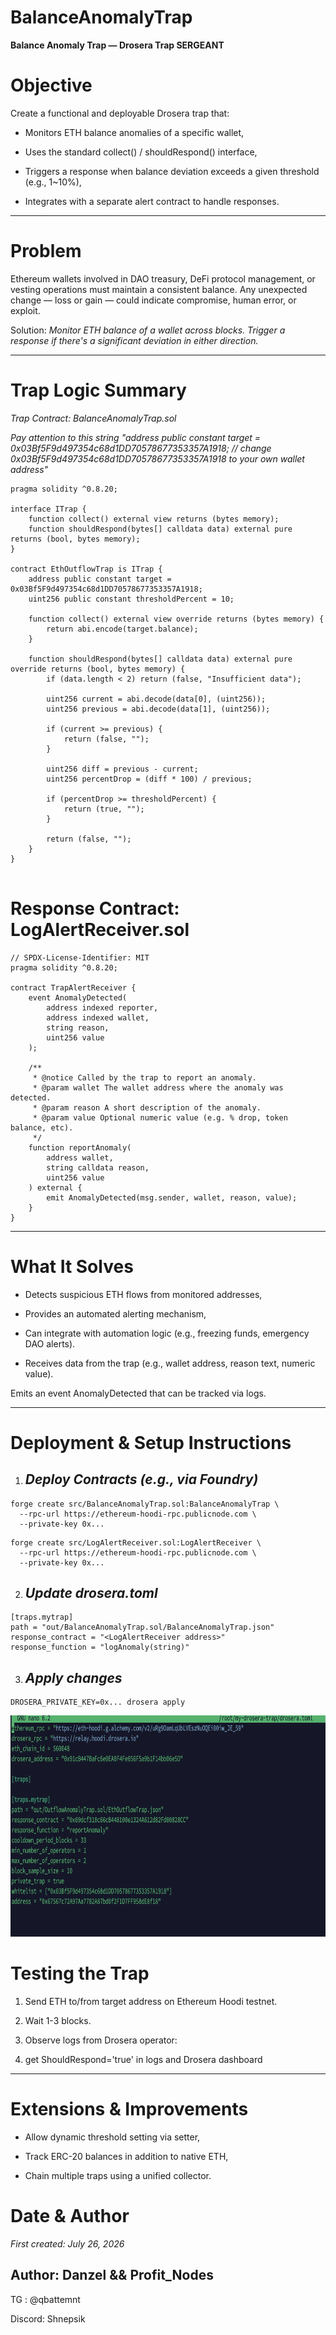 # BalanceAnomalyTrap
**Balance Anomaly Trap — Drosera Trap SERGEANT** 

# Objective

Create a functional and deployable Drosera trap that:

- Monitors ETH balance anomalies of a specific wallet,

- Uses the standard collect() / shouldRespond() interface,

- Triggers a response when balance deviation exceeds a given threshold (e.g., 1~10%),

- Integrates with a separate alert contract to handle responses.
---

# Problem

Ethereum wallets involved in DAO treasury, DeFi protocol management, or vesting operations must maintain a consistent balance. Any unexpected change — loss or gain — could indicate compromise, human error, or exploit.

Solution: _Monitor ETH balance of a wallet across blocks. Trigger a response if there's a significant deviation in either direction._

---

# Trap Logic Summary

_Trap Contract: BalanceAnomalyTrap.sol_

_Pay attention to this string "address public constant target = 0x03Bf5F9d497354c68d1DD70578677353357A1918; // change 0x03Bf5F9d497354c68d1DD70578677353357A1918 to your own wallet address"_
```
pragma solidity ^0.8.20;

interface ITrap {
    function collect() external view returns (bytes memory);
    function shouldRespond(bytes[] calldata data) external pure returns (bool, bytes memory);
}

contract EthOutflowTrap is ITrap {
    address public constant target = 0x03Bf5F9d497354c68d1DD70578677353357A1918;
    uint256 public constant thresholdPercent = 10;

    function collect() external view override returns (bytes memory) {
        return abi.encode(target.balance);
    }

    function shouldRespond(bytes[] calldata data) external pure override returns (bool, bytes memory) {
        if (data.length < 2) return (false, "Insufficient data");

        uint256 current = abi.decode(data[0], (uint256));
        uint256 previous = abi.decode(data[1], (uint256));

        if (current >= previous) {
            return (false, "");
        }

        uint256 diff = previous - current;
        uint256 percentDrop = (diff * 100) / previous;

        if (percentDrop >= thresholdPercent) {
            return (true, "");
        }

        return (false, "");
    }
}
    
```

# Response Contract: LogAlertReceiver.sol
```
// SPDX-License-Identifier: MIT
pragma solidity ^0.8.20;

contract TrapAlertReceiver {
    event AnomalyDetected(
        address indexed reporter,
        address indexed wallet,
        string reason,
        uint256 value
    );

    /**
     * @notice Called by the trap to report an anomaly.
     * @param wallet The wallet address where the anomaly was detected.
     * @param reason A short description of the anomaly.
     * @param value Optional numeric value (e.g. % drop, token balance, etc).
     */
    function reportAnomaly(
        address wallet,
        string calldata reason,
        uint256 value
    ) external {
        emit AnomalyDetected(msg.sender, wallet, reason, value);
    }
}
```
---

# What It Solves 

- Detects suspicious ETH flows from monitored addresses,

- Provides an automated alerting mechanism,

- Can integrate with automation logic (e.g., freezing funds, emergency DAO alerts).

- Receives data from the trap (e.g., wallet address, reason text, numeric value).

Emits an event AnomalyDetected that can be tracked via logs.

---

# Deployment & Setup Instructions 

1. ## _Deploy Contracts (e.g., via Foundry)_ 
```
forge create src/BalanceAnomalyTrap.sol:BalanceAnomalyTrap \
  --rpc-url https://ethereum-hoodi-rpc.publicnode.com \
  --private-key 0x...
```
```
forge create src/LogAlertReceiver.sol:LogAlertReceiver \
  --rpc-url https://ethereum-hoodi-rpc.publicnode.com \
  --private-key 0x...
```
2. ## _Update drosera.toml_ 
```
[traps.mytrap]
path = "out/BalanceAnomalyTrap.sol/BalanceAnomalyTrap.json"
response_contract = "<LogAlertReceiver address>"
response_function = "logAnomaly(string)"
```
3. ## _Apply changes_ 
```
DROSERA_PRIVATE_KEY=0x... drosera apply
```

<img width="547" height="354" alt="{F13A1A68-C0D0-4DFE-AF0B-03BA506B3899}" src="https://github.com/Shnepsik/my-drosera-trap/blob/main/%D0%A1%D0%BD%D0%B8%D0%BC%D0%BE%D0%BA%20%D1%8D%D0%BA%D1%80%D0%B0%D0%BD%D0%B0%202025-07-26%20%D0%B2%2016.55.36.png?raw=true" />


# Testing the Trap 

1. Send ETH to/from target address on Ethereum Hoodi testnet.

2. Wait 1-3 blocks.

3. Observe logs from Drosera operator:

4. get ShouldRespond='true' in logs and Drosera dashboard
---

# Extensions & Improvements 

- Allow dynamic threshold setting via setter,

- Track ERC-20 balances in addition to native ETH,

- Chain multiple traps using a unified collector.


# Date & Author

_First created: July 26, 2026_

## Author: Danzel && Profit_Nodes 
TG : @qbattemnt

Discord: Shnepsik

